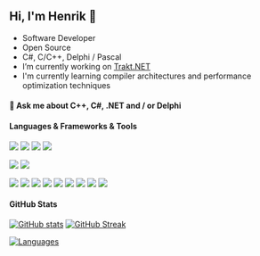 ## Hi, I'm Henrik 👋

- Software Developer
- Open Source
- C#, C/C++, Delphi / Pascal
- I’m currently working on [Trakt.NET](https://henrikfroehling.github.io/Trakt.NET)
- I'm currently learning compiler architectures and performance optimization techniques

#### 💬 Ask me about C++, C#, .NET and / or Delphi

#### Languages & Frameworks & Tools
![](https://img.shields.io/badge/C%23-239120?style=for-the-badge&logo=c-sharp&logoColor=white)
![](https://img.shields.io/badge/C%2B%2B-00599C?style=for-the-badge&logo=c%2B%2B&logoColor=white)
![](https://img.shields.io/badge/C-00599C?style=for-the-badge&logo=c&logoColor=white)
![](https://img.shields.io/badge/Delphi-B22222?style=for-the-badge&logo=delphi&logoColor=white)

![](https://img.shields.io/badge/.NET-5C2D91?style=for-the-badge&logo=dot-net&logoColor=white)
![](https://img.shields.io/badge/Qt-41CD52?style=for-the-badge&logo=qt&logoColor=white)

![](https://img.shields.io/badge/Visual_Studio-5C2D91?style=for-the-badge&logo=visual%20studio&logoColor=white)
![](https://img.shields.io/badge/Visual_Studio_Code-0078D4?style=for-the-badge&logo=visual%20studio%20code&logoColor=white)
![](https://img.shields.io/badge/Delphi_RAD_Studio-B22222?style=for-the-badge&logo=delphi&logoColor=white)
![](https://img.shields.io/badge/CMake-064F8C?style=for-the-badge&logo=cmake&logoColor=white)
![](https://img.shields.io/badge/Git-F05032?style=for-the-badge&logo=git&logoColor=white)
![](https://img.shields.io/badge/GitKraken-179287?style=for-the-badge&logo=GitKraken&logoColor=white)
![](https://img.shields.io/badge/NuGet-004880?style=for-the-badge&logo=nuget&logoColor=white)
![](https://img.shields.io/badge/Postman-FF6C37?style=for-the-badge&logo=Postman&logoColor=white)
![](https://img.shields.io/badge/JIRA-0052CC?style=for-the-badge&logo=jira&logoColor=white)

#### GitHub Stats
[![GitHub stats](https://github-readme-stats.vercel.app/api?username=henrikfroehling&count_private=true&show_icons=true&theme=dark)](https://github.com/anuraghazra/github-readme-stats)
[![GitHub Streak](http://github-readme-streak-stats.herokuapp.com?user=henrikfroehling&theme=dark&date_format=j%20M%5B%20Y%5D)](https://git.io/streak-stats)

[![Languages](https://github-readme-stats.vercel.app/api/top-langs/?username=henrikfroehling&layout=compact&theme=dark)](https://github-readme-stats.vercel.app/api/top-langs/?username=henrikfroehling&layout=compact&theme=dark)
